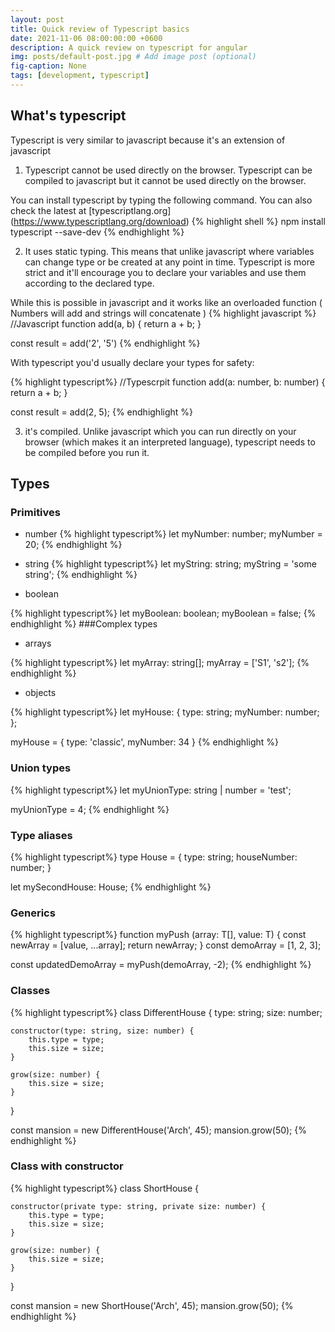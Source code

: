 ```yaml
---
layout: post
title: Quick review of Typescript basics
date: 2021-11-06 08:00:00:00 +0600
description: A quick review on typescript for angular
img: posts/default-post.jpg # Add image post (optional)
fig-caption: None
tags: [development, typescript]
---
```


## What's typescript
Typescript is very similar to javascript because it's an extension of javascript

 1) Typescript cannot be used directly on the browser. Typescript can be compiled to javascript but it cannot be used directly on the browser.
 
 You can install typescript by typing the following command. You can also check the latest at [typescriptlang.org] (https://www.typescriptlang.org/download)
 {% highlight shell %}
npm install typescript --save-dev
{% endhighlight %}

 2) It uses static typing. This means that unlike javascript where variables can change type or be created at any point in time. Typescript is more strict and it'll encourage you to declare your variables and use them according to the declared type.


While this is possible in javascript and it works like an overloaded function ( Numbers will add and strings will concatenate )
 {% highlight javascript %}
 //Javascript
function add(a, b) {
    return a + b;
}

const result = add('2', '5')
{% endhighlight %}

With typescript you'd usually declare your types for safety:

{% highlight typescript%}
//Typescrpit
function add(a: number, b: number) {
    return a + b;
}

const result = add(2, 5);
{% endhighlight %}

 3) it's compiled. Unlike javascript which you can run directly on your browser (which makes it an interpreted language), typescript needs to be compiled before you run it.

 
## Types

### Primitives
 - number
{% highlight typescript%}
let myNumber: number;
myNumber = 20;
{% endhighlight %}
 - string
{% highlight typescript%}
 let myString: string;
myString = 'some string';
{% endhighlight %}
 
 - boolean
 
{% highlight typescript%}
 let myBoolean: boolean;
myBoolean = false;
{% endhighlight %}
###Complex types
 -  arrays
 
 {% highlight typescript%}
let myArray: string[];
myArray = ['S1', 's2'];
{% endhighlight %}


 - objects 
 
{% highlight typescript%}
 let myHouse: {
    type: string;
    myNumber: number;
};

myHouse = {
    type: 'classic',
    myNumber: 34
}
{% endhighlight %}

### Union types

{% highlight typescript%}
let myUnionType: string | number = 'test';

myUnionType = 4;
{% endhighlight %}

### Type aliases
{% highlight typescript%}
type House = {
    type: string;
    houseNumber: number;
}

let mySecondHouse: House;
{% endhighlight %}

### Generics
{% highlight typescript%}
function myPush <T>(array: T[], value: T) {
    const newArray = [value, ...array];
    return newArray;
}
const demoArray = [1, 2, 3];

const updatedDemoArray = myPush(demoArray, -2);
{% endhighlight %}

### Classes
{% highlight typescript%}
class DifferentHouse {
    type: string;
    size: number;

    constructor(type: string, size: number) {
        this.type = type;
        this.size = size;
    }

    grow(size: number) {
        this.size = size;
    }
}

const mansion = new DifferentHouse('Arch', 45);
mansion.grow(50);
{% endhighlight %}


### Class with constructor 
{% highlight typescript%}
class ShortHouse {

    constructor(private type: string, private size: number) {
        this.type = type;
        this.size = size;
    }

    grow(size: number) {
        this.size = size;
    }
}

const mansion = new ShortHouse('Arch', 45);
mansion.grow(50);
{% endhighlight %}